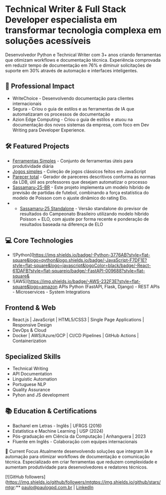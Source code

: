 # Technical Writer & Full Stack Developer especialista em transformar tecnologia complexa em soluções acessíveis

Desenvolvedor Python e Technical Writer com 3+ anos criando ferramentas que otimizam workflows e documentação técnica. Experiência comprovada em reduzir tempo de documentação em 76% e diminuir solicitações de suporte em 30% através de automação e interfaces inteligentes.

## 🚀 Professional Impact
- WriteChoice - Desenvolvendo documentação para clientes internacionais
- Segura - Criou o guia de estilos e as ferramentas de IA que automatizaram os processos de documentação
- Azion Edge Computing - Criou o guia de estilos e atuou na documentação dos novos sistemas da empresa, com foco em Dev Writing para Developer Experience.

## 🛠️ Featured Projects
- [Ferramentas Simples](https://github.com/mtgr18977/FerramentasSimplesWeb) - Conjunto de ferramentas úteis para produtividade diária
- [Jogos simples](https://github.com/mtgr18977/jogos_simples) - Coleção de jogos clássicos feitos em JavaScript
- [Parecer total](https://github.com/mtgr18977/parecer-total) - Gerador de pareceres descritivos conforma as normas da LDB, útil aos professores que desejam automatizar o processo
- [Sassamaru-25-BR](https://github.com/mtgr18977/sassamaru-br-25) - Este projeto implementa um modelo híbrido de previsão de partidas de futebol, combinando a força estatística do modelo de Poisson com o ajuste dinâmico do rating Elo.
- - [Sassamaru-25 Standalone](https://github.com/mtgr18977/sassamaru-25-standalone) - Versão standalone do previsor de resultados do Campeonato Brasileiro utilizando modelo híbrido Poisson + ELO, com ajuste por forma recente e ponderação de resultados baseada na diferença de ELO

## 💻 Core Technologies
- ![Python](https://img.shields.io/badge/-Python-3776AB?style=flat-square&logo=python&logo.shields.io/badge/-JavaScript-F7DF1E?style=flat-square&logo=javascript&logoColor=black/badge/-React-61DAFB?style=flat-squareio/badge/-FastAPI-009688?style=flat-square&
- ![AWS](https://img.shields.io/badge/-AWS-232F3E?style=flat-square&logo=amazon APIs
Python (FastAPI, Flask, Django) - REST APIs - Microservices - System Integrations

## Frontend & Web
- React.js | JavaScript | HTML5/CSS3 | Single Page Applications | Responsive Design
- DevOps & Cloud
- Docker | AWS/Azure/GCP | CI/CD Pipelines | GitHub Actions | Containerization

## Specialized Skills
- Technical Writing
- API Documentation
- Linguistic Automation
- Portuguese NLP
- Quality Assurance
- Pyhon and JS development

## 📚 Education & Certifications
- Bacharel em Letras - Inglês | UFRGS (2016) 
- Estatística e Machine Learning | USP (2024) 
- Pós-graduação em Ciência da Computação | Anhanguera | 2023 
- Fluente em Inglês - Colaboração com equipes internacionais

🎯 Current Focus
Atualmente desenvolvendo soluções que integram IA e automação para otimizar workflows de documentação e comunicação técnica. Especializado em criar ferramentas que reduzem complexidade e aumentam produtividade para desenvolvedores e redatores técnicos.

[![GitHub followers](https://img.shields.io/github/followers/mtgtps://img.shields.io/github/stars/mtgr:** paulo@paulogpd.com.br | [LinkedIn](https://www.linkedin.com/in/paulogpd/)
